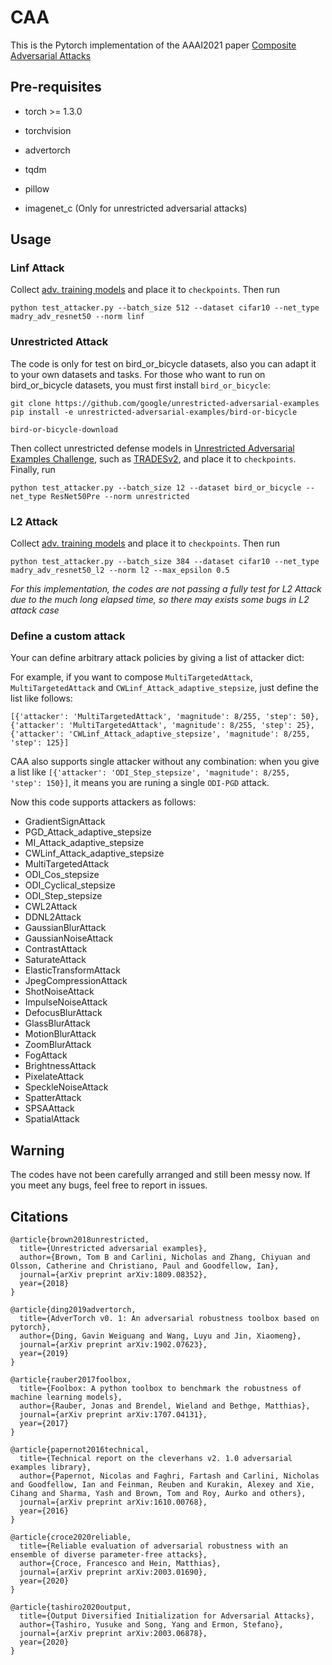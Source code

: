 # CAA
This is the Pytorch implementation of the AAAI2021 paper [Composite Adversarial Attacks](https://arxiv.org/abs/2012.05434)

## Pre-requisites
- torch >= 1.3.0

- torchvision

- advertorch

- tqdm

- pillow

- imagenet_c (Only for unrestricted adversarial attacks)


## Usage

### Linf Attack
Collect [adv. training models](https://www.dropbox.com/s/c9qlt1lbdnu9tlo/cifar_linf_8.pt?dl=0) and place it to `checkpoints`. Then run 
```
python test_attacker.py --batch_size 512 --dataset cifar10 --net_type madry_adv_resnet50 --norm linf
```

### Unrestricted Attack
The code is only for test on bird_or_bicycle datasets, also you can adapt it to your own datasets and tasks. For those who want to run on bird_or_bicycle datasets, you must first install `bird_or_bicycle`:
```
git clone https://github.com/google/unrestricted-adversarial-examples
pip install -e unrestricted-adversarial-examples/bird-or-bicycle

bird-or-bicycle-download
```
Then collect unrestricted defense models in [Unrestricted Adversarial Examples Challenge](https://github.com/openphilanthropy/unrestricted-adversarial-examples), such as [TRADESv2](https://github.com/xincoder/google_attack), and place it to `checkpoints`. Finally, run 
```
python test_attacker.py --batch_size 12 --dataset bird_or_bicycle --net_type ResNet50Pre --norm unrestricted
```

### L2 Attack
Collect [adv. training models](https://www.dropbox.com/s/1zazwjfzee7c8i4/cifar_l2_0_5.pt?dl=0) and place it to `checkpoints`. Then run 
```
python test_attacker.py --batch_size 384 --dataset cifar10 --net_type madry_adv_resnet50_l2 --norm l2 --max_epsilon 0.5
```
*For this implementation, the codes are not passing a fully test for L2 Attack due to the much long elapsed time, so there may exists some bugs in L2 attack case*

### Define a custom attack
Your can define arbitrary attack policies by giving a list of attacker dict:

For example, if you want to compose `MultiTargetedAttack`, `MultiTargetedAttack` and `CWLinf_Attack_adaptive_stepsize`, just define the list like follows:
```
[{'attacker': 'MultiTargetedAttack', 'magnitude': 8/255, 'step': 50}, {'attacker': 'MultiTargetedAttack', 'magnitude': 8/255, 'step': 25}, {'attacker': 'CWLinf_Attack_adaptive_stepsize', 'magnitude': 8/255, 'step': 125}]
```
CAA also supports single attacker without any combination: when you give a list like `[{'attacker': 'ODI_Step_stepsize', 'magnitude': 8/255, 'step': 150}]`, it means you are runing a single `ODI-PGD` attack.

Now this code supports attackers as follows:
- GradientSignAttack
- PGD_Attack_adaptive_stepsize
- MI_Attack_adaptive_stepsize
- CWLinf_Attack_adaptive_stepsize
- MultiTargetedAttack
- ODI_Cos_stepsize
- ODI_Cyclical_stepsize
- ODI_Step_stepsize
- CWL2Attack
- DDNL2Attack
- GaussianBlurAttack
- GaussianNoiseAttack
- ContrastAttack
- SaturateAttack
- ElasticTransformAttack
- JpegCompressionAttack
- ShotNoiseAttack
- ImpulseNoiseAttack
- DefocusBlurAttack
- GlassBlurAttack
- MotionBlurAttack
- ZoomBlurAttack
- FogAttack
- BrightnessAttack
- PixelateAttack
- SpeckleNoiseAttack
- SpatterAttack
- SPSAAttack
- SpatialAttack

## Warning

The codes have not been carefully arranged and still been messy now. If you meet any bugs, feel free to report in issues. 

## Citations
```
@article{brown2018unrestricted,
  title={Unrestricted adversarial examples},
  author={Brown, Tom B and Carlini, Nicholas and Zhang, Chiyuan and Olsson, Catherine and Christiano, Paul and Goodfellow, Ian},
  journal={arXiv preprint arXiv:1809.08352},
  year={2018}
}
```

```
@article{ding2019advertorch,
  title={AdverTorch v0. 1: An adversarial robustness toolbox based on pytorch},
  author={Ding, Gavin Weiguang and Wang, Luyu and Jin, Xiaomeng},
  journal={arXiv preprint arXiv:1902.07623},
  year={2019}
}
```

```
@article{rauber2017foolbox,
  title={Foolbox: A python toolbox to benchmark the robustness of machine learning models},
  author={Rauber, Jonas and Brendel, Wieland and Bethge, Matthias},
  journal={arXiv preprint arXiv:1707.04131},
  year={2017}
}
```

```
@article{papernot2016technical,
  title={Technical report on the cleverhans v2. 1.0 adversarial examples library},
  author={Papernot, Nicolas and Faghri, Fartash and Carlini, Nicholas and Goodfellow, Ian and Feinman, Reuben and Kurakin, Alexey and Xie, Cihang and Sharma, Yash and Brown, Tom and Roy, Aurko and others},
  journal={arXiv preprint arXiv:1610.00768},
  year={2016}
}
```

```
@article{croce2020reliable,
  title={Reliable evaluation of adversarial robustness with an ensemble of diverse parameter-free attacks},
  author={Croce, Francesco and Hein, Matthias},
  journal={arXiv preprint arXiv:2003.01690},
  year={2020}
}
```

```
@article{tashiro2020output,
  title={Output Diversified Initialization for Adversarial Attacks},
  author={Tashiro, Yusuke and Song, Yang and Ermon, Stefano},
  journal={arXiv preprint arXiv:2003.06878},
  year={2020}
}
```
